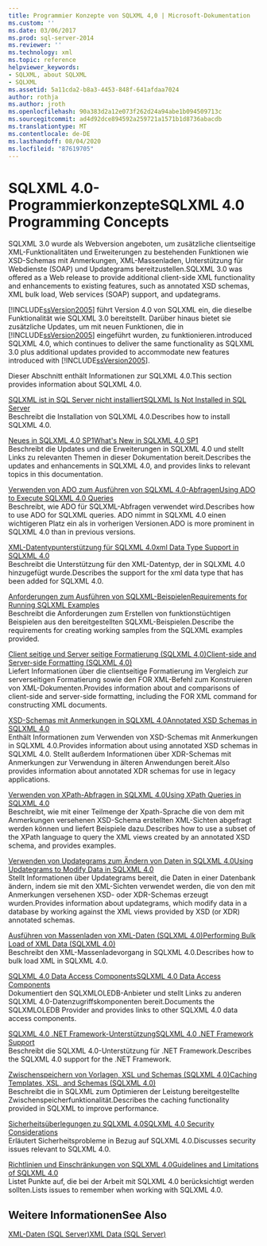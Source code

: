 ```yaml
---
title: Programmier Konzepte von SQLXML 4,0 | Microsoft-Dokumentation
ms.custom: ''
ms.date: 03/06/2017
ms.prod: sql-server-2014
ms.reviewer: ''
ms.technology: xml
ms.topic: reference
helpviewer_keywords:
- SQLXML, about SQLXML
- SQLXML
ms.assetid: 5a11cda2-b8a3-4453-848f-641afdaa7024
author: rothja
ms.author: jroth
ms.openlocfilehash: 90a383d2a12e073f262d24a94abe1b094509713c
ms.sourcegitcommit: ad4d92dce894592a259721a1571b1d8736abacdb
ms.translationtype: MT
ms.contentlocale: de-DE
ms.lasthandoff: 08/04/2020
ms.locfileid: "87619705"
---
```

# <a name="sqlxml-40-programming-concepts"></a><span data-ttu-id="66c7e-102">SQLXML 4.0-Programmierkonzepte</span><span class="sxs-lookup"><span data-stu-id="66c7e-102">SQLXML 4.0 Programming Concepts</span></span>
  <span data-ttu-id="66c7e-103">SQLXML 3.0 wurde als Webversion angeboten, um zusätzliche clientseitige XML-Funktionalitäten und Erweiterungen zu bestehenden Funktionen wie XSD-Schemas mit Anmerkungen, XML-Massenladen, Unterstützung für Webdienste (SOAP) und Updategrams bereitzustellen.</span><span class="sxs-lookup"><span data-stu-id="66c7e-103">SQLXML 3.0 was offered as a Web release to provide additional client-side XML functionality and enhancements to existing features, such as annotated XSD schemas, XML bulk load, Web services (SOAP) support, and updategrams.</span></span>  
  
 [!INCLUDE[ssVersion2005](../../includes/ssversion2005-md.md)] <span data-ttu-id="66c7e-104">führt Version 4.0 von SQLXML ein, die dieselbe Funktionalität wie SQLXML 3.0 bereitstellt. Darüber hinaus bietet sie zusätzliche Updates, um mit neuen Funktionen, die in [!INCLUDE[ssVersion2005](../../includes/ssversion2005-md.md)] eingeführt wurden, zu funktionieren.</span><span class="sxs-lookup"><span data-stu-id="66c7e-104">introduced SQLXML 4.0, which continues to deliver the same functionality as SQLXML 3.0 plus additional updates provided to accommodate new features introduced with [!INCLUDE[ssVersion2005](../../includes/ssversion2005-md.md)].</span></span>  
  
 <span data-ttu-id="66c7e-105">Dieser Abschnitt enthält Informationen zur SQLXML 4.0.</span><span class="sxs-lookup"><span data-stu-id="66c7e-105">This section provides information about SQLXML 4.0.</span></span>  
  
 [<span data-ttu-id="66c7e-106">SQLXML ist in SQL Server nicht installiert</span><span class="sxs-lookup"><span data-stu-id="66c7e-106">SQLXML Is Not Installed in SQL Server</span></span>](sqlxml-is-not-installed-in-sql-server.md)  
 <span data-ttu-id="66c7e-107">Beschreibt die Installation von SQLXML 4.0.</span><span class="sxs-lookup"><span data-stu-id="66c7e-107">Describes how to install SQLXML 4.0.</span></span>  
  
 [<span data-ttu-id="66c7e-108">Neues in SQLXML 4.0 SP1</span><span class="sxs-lookup"><span data-stu-id="66c7e-108">What's New in SQLXML 4.0 SP1</span></span>](what-s-new-in-sqlxml-4-0-sp1.md)  
 <span data-ttu-id="66c7e-109">Beschreibt die Updates und die Erweiterungen in SQLXML 4.0 und stellt Links zu relevanten Themen in dieser Dokumentation bereit.</span><span class="sxs-lookup"><span data-stu-id="66c7e-109">Describes the updates and enhancements in SQLXML 4.0, and provides links to relevant topics in this documentation.</span></span>  
  
 [<span data-ttu-id="66c7e-110">Verwenden von ADO zum Ausführen von SQLXML 4.0-Abfragen</span><span class="sxs-lookup"><span data-stu-id="66c7e-110">Using ADO to Execute SQLXML 4.0 Queries</span></span>](using-ado-to-execute-sqlxml-4-0-queries.md)  
 <span data-ttu-id="66c7e-111">Beschreibt, wie ADO für SQLXML-Abfragen verwendet wird.</span><span class="sxs-lookup"><span data-stu-id="66c7e-111">Describes how to use ADO for SQLXML queries.</span></span> <span data-ttu-id="66c7e-112">ADO nimmt in SQLXML 4.0 einen wichtigeren Platz ein als in vorherigen Versionen.</span><span class="sxs-lookup"><span data-stu-id="66c7e-112">ADO is more prominent in SQLXML 4.0 than in previous versions.</span></span>  
  
 [<span data-ttu-id="66c7e-113">XML-Datentypunterstützung für SQLXML 4.0</span><span class="sxs-lookup"><span data-stu-id="66c7e-113">xml Data Type Support in SQLXML 4.0</span></span>](xml-data-type-support-in-sqlxml-4-0.md)  
 <span data-ttu-id="66c7e-114">Beschreibt die Unterstützung für den XML-Datentyp, der in SQLXML 4.0 hinzugefügt wurde.</span><span class="sxs-lookup"><span data-stu-id="66c7e-114">Describes the support for the xml data type that has been added for SQLXML 4.0.</span></span>  
  
 [<span data-ttu-id="66c7e-115">Anforderungen zum Ausführen von SQLXML-Beispielen</span><span class="sxs-lookup"><span data-stu-id="66c7e-115">Requirements for Running SQLXML Examples</span></span>](requirements-for-running-sqlxml-examples.md)  
 <span data-ttu-id="66c7e-116">Beschreibt die Anforderungen zum Erstellen von funktionstüchtigen Beispielen aus den bereitgestellten SQLXML-Beispielen.</span><span class="sxs-lookup"><span data-stu-id="66c7e-116">Describe the requirements for creating working samples from the SQLXML examples provided.</span></span>  
  
 [<span data-ttu-id="66c7e-117">Client seitige und Server seitige Formatierung &#40;SQLXML 4,0&#41;</span><span class="sxs-lookup"><span data-stu-id="66c7e-117">Client-side and Server-side Formatting &#40;SQLXML 4.0&#41;</span></span>](formatting/client-side-and-server-side-formatting-sqlxml-4-0.md)  
 <span data-ttu-id="66c7e-118">Liefert Informationen über die clientseitige Formatierung im Vergleich zur serverseitigen Formatierung sowie den FOR XML-Befehl zum Konstruieren von XML-Dokumenten.</span><span class="sxs-lookup"><span data-stu-id="66c7e-118">Provides information about and comparisons of client-side and server-side formatting, including the FOR XML command for constructing XML documents.</span></span>  
  
 [<span data-ttu-id="66c7e-119">XSD-Schemas mit Anmerkungen in SQLXML 4.0</span><span class="sxs-lookup"><span data-stu-id="66c7e-119">Annotated XSD Schemas in SQLXML 4.0</span></span>](annotated-xsd-schemas/annotated-xsd-schemas-in-sqlxml-4-0.md)  
 <span data-ttu-id="66c7e-120">Enthält Informationen zum Verwenden von XSD-Schemas mit Anmerkungen in SQLXML 4.0.</span><span class="sxs-lookup"><span data-stu-id="66c7e-120">Provides information about using annotated XSD schemas in SQLXML 4.0.</span></span> <span data-ttu-id="66c7e-121">Stellt außerdem Informationen über XDR-Schemas mit Anmerkungen zur Verwendung in älteren Anwendungen bereit.</span><span class="sxs-lookup"><span data-stu-id="66c7e-121">Also provides information about annotated XDR schemas for use in legacy applications.</span></span>  
  
 [<span data-ttu-id="66c7e-122">Verwenden von XPath-Abfragen in SQLXML 4.0</span><span class="sxs-lookup"><span data-stu-id="66c7e-122">Using XPath Queries in SQLXML 4.0</span></span>](../sqlxml-annotated-xsd-schemas-xpath-queries/using-xpath-queries-in-sqlxml-4-0.md)  
 <span data-ttu-id="66c7e-123">Beschreibt, wie mit einer Teilmenge der Xpath-Sprache die von dem mit Anmerkungen versehenen XSD-Schema erstellten XML-Sichten abgefragt werden können und liefert Beispiele dazu.</span><span class="sxs-lookup"><span data-stu-id="66c7e-123">Describes how to use a subset of the XPath language to query the XML views created by an annotated XSD schema, and provides examples.</span></span>  
  
 [<span data-ttu-id="66c7e-124">Verwenden von Updategrams zum Ändern von Daten in SQLXML 4.0</span><span class="sxs-lookup"><span data-stu-id="66c7e-124">Using Updategrams to Modify Data in SQLXML 4.0</span></span>](../sqlxml-annotated-xsd-schemas-xpath-queries/updategrams/using-updategrams-to-modify-data-in-sqlxml-4-0.md)  
 <span data-ttu-id="66c7e-125">Stellt Informationen über Updategrams bereit, die Daten in einer Datenbank ändern, indem sie mit den XML-Sichten verwendet werden, die von den mit Anmerkungen versehenen XSD- oder XDR-Schemas erzeugt wurden.</span><span class="sxs-lookup"><span data-stu-id="66c7e-125">Provides information about updategrams, which modify data in a database by working against the XML views provided by XSD (or XDR) annotated schemas.</span></span>  
  
 [<span data-ttu-id="66c7e-126">Ausführen von Massenladen von XML-Daten &#40;SQLXML 4.0&#41;</span><span class="sxs-lookup"><span data-stu-id="66c7e-126">Performing Bulk Load of XML Data &#40;SQLXML 4.0&#41;</span></span>](../sqlxml-annotated-xsd-schemas-xpath-queries/bulk-load-xml/performing-bulk-load-of-xml-data-sqlxml-4-0.md)  
 <span data-ttu-id="66c7e-127">Beschreibt den XML-Massenladevorgang in SQLXML 4.0.</span><span class="sxs-lookup"><span data-stu-id="66c7e-127">Describes how to bulk load XML in SQLXML 4.0.</span></span>  
  
 [<span data-ttu-id="66c7e-128">SQLXML 4.0 Data Access Components</span><span class="sxs-lookup"><span data-stu-id="66c7e-128">SQLXML 4.0 Data Access Components</span></span>](../sqlxml-annotated-xsd-schemas-xpath-queries/data-access-components-provider/sqlxml-4-0-data-access-components-sqlxmloledb-provider.md)  
 <span data-ttu-id="66c7e-129">Dokumentiert den SQLXMLOLEDB-Anbieter und stellt Links zu anderen SQLXML 4.0-Datenzugriffskomponenten bereit.</span><span class="sxs-lookup"><span data-stu-id="66c7e-129">Documents the SQLXMLOLEDB Provider and provides links to other SQLXML 4.0 data access components.</span></span>  
  
 [<span data-ttu-id="66c7e-130">SQLXML 4.0 .NET Framework-Unterstützung</span><span class="sxs-lookup"><span data-stu-id="66c7e-130">SQLXML 4.0 .NET Framework Support</span></span>](../../database-engine/dev-guide/sqlxml-4-0-net-framework-support.md)  
 <span data-ttu-id="66c7e-131">Beschreibt die SQLXML 4.0-Unterstützung für .NET Framework.</span><span class="sxs-lookup"><span data-stu-id="66c7e-131">Describes the SQLXML 4.0 support for the .NET Framework.</span></span>  
  
 [<span data-ttu-id="66c7e-132">Zwischenspeichern von Vorlagen, XSL und Schemas &#40;SQLXML 4,0&#41;</span><span class="sxs-lookup"><span data-stu-id="66c7e-132">Caching Templates, XSL, and Schemas &#40;SQLXML 4.0&#41;</span></span>](../sqlxml-annotated-xsd-schemas-xpath-queries/caching-templates-xml-schemas/caching-templates-xsl-and-schemas-sqlxml-4-0.md)  
 <span data-ttu-id="66c7e-133">Beschreibt die in SQLXML zum Optimieren der Leistung bereitgestellte Zwischenspeicherfunktionalität.</span><span class="sxs-lookup"><span data-stu-id="66c7e-133">Describes the caching functionality provided in SQLXML to improve performance.</span></span>  
  
 [<span data-ttu-id="66c7e-134">Sicherheitsüberlegungen zu SQLXML 4.0</span><span class="sxs-lookup"><span data-stu-id="66c7e-134">SQLXML 4.0 Security Considerations</span></span>](../sqlxml-annotated-xsd-schemas-xpath-queries/security/sqlxml-4-0-security-considerations.md)  
 <span data-ttu-id="66c7e-135">Erläutert Sicherheitsprobleme in Bezug auf SQLXML 4.0.</span><span class="sxs-lookup"><span data-stu-id="66c7e-135">Discusses security issues relevant to SQLXML 4.0.</span></span>  
  
 [<span data-ttu-id="66c7e-136">Richtlinien und Einschränkungen von SQLXML 4.0</span><span class="sxs-lookup"><span data-stu-id="66c7e-136">Guidelines and Limitations of SQLXML 4.0</span></span>](../sqlxml-annotated-xsd-schemas-xpath-queries/guidelines-and-limitations-of-sqlxml-4-0.md)  
 <span data-ttu-id="66c7e-137">Listet Punkte auf, die bei der Arbeit mit SQLXML 4.0 berücksichtigt werden sollten.</span><span class="sxs-lookup"><span data-stu-id="66c7e-137">Lists issues to remember when working with SQLXML 4.0.</span></span>  
  
## <a name="see-also"></a><span data-ttu-id="66c7e-138">Weitere Informationen</span><span class="sxs-lookup"><span data-stu-id="66c7e-138">See Also</span></span>  
 [<span data-ttu-id="66c7e-139">XML-Daten &#40;SQL Server&#41;</span><span class="sxs-lookup"><span data-stu-id="66c7e-139">XML Data &#40;SQL Server&#41;</span></span>](../xml/xml-data-sql-server.md)  
  
  
